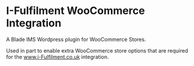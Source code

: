 I-Fulfilment WooCommerce Integration
=================

A Blade IMS Wordpress plugin for WooCommerce Stores.

Used in part to enable extra WooCommerce store options that are required for the www.i-Fulfilment.co.uk integration.

